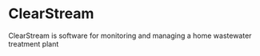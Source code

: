 # ClearStream
ClearStream is software for monitoring and managing a home wastewater treatment plant
